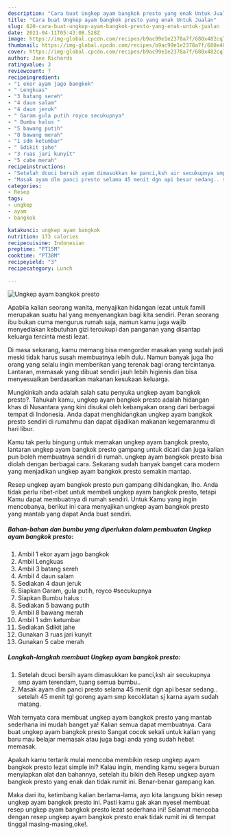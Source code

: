 ```yaml
---
description: "Cara buat Ungkep ayam bangkok presto yang enak Untuk Jualan"
title: "Cara buat Ungkep ayam bangkok presto yang enak Untuk Jualan"
slug: 620-cara-buat-ungkep-ayam-bangkok-presto-yang-enak-untuk-jualan
date: 2021-04-11T05:43:08.528Z
image: https://img-global.cpcdn.com/recipes/b9ac99e1e2378a7f/680x482cq70/ungkep-ayam-bangkok-presto-foto-resep-utama.jpg
thumbnail: https://img-global.cpcdn.com/recipes/b9ac99e1e2378a7f/680x482cq70/ungkep-ayam-bangkok-presto-foto-resep-utama.jpg
cover: https://img-global.cpcdn.com/recipes/b9ac99e1e2378a7f/680x482cq70/ungkep-ayam-bangkok-presto-foto-resep-utama.jpg
author: Jane Richards
ratingvalue: 3
reviewcount: 7
recipeingredient:
- "1 ekor ayam jago bangkok"
- " Lengkuas"
- "3 batang sereh"
- "4 daun salam"
- "4 daun jeruk"
- " Garam gula putih royco secukupnya"
- " Bumbu halus "
- "5 bawang putih"
- "8 bawang merah"
- "1 sdm ketumbar"
- " Sdikit jahe"
- "3 ruas jari kunyit"
- "5 cabe merah"
recipeinstructions:
- "Setelah dcuci bersih ayam dimasukkan ke panci,ksh air secukupnya smp ayam terendam, tuang semua bumbu.."
- "Masak ayam dlm panci presto selama 45 menit dgn api besar sedang.. setelah 45 menit tgl goreng ayam smp kecoklatan sj karna ayam sudah matang."
categories:
- Resep
tags:
- ungkep
- ayam
- bangkok

katakunci: ungkep ayam bangkok 
nutrition: 173 calories
recipecuisine: Indonesian
preptime: "PT15M"
cooktime: "PT38M"
recipeyield: "3"
recipecategory: Lunch

---
```



![Ungkep ayam bangkok presto](https://img-global.cpcdn.com/recipes/b9ac99e1e2378a7f/680x482cq70/ungkep-ayam-bangkok-presto-foto-resep-utama.jpg)

Apabila kalian seorang wanita, menyajikan hidangan lezat untuk famili merupakan suatu hal yang menyenangkan bagi kita sendiri. Peran seorang ibu bukan cuma mengurus rumah saja, namun kamu juga wajib menyediakan kebutuhan gizi tercukupi dan panganan yang disantap keluarga tercinta mesti lezat.

Di masa  sekarang, kamu memang bisa mengorder masakan yang sudah jadi meski tidak harus susah membuatnya lebih dulu. Namun banyak juga lho orang yang selalu ingin memberikan yang terenak bagi orang tercintanya. Lantaran, memasak yang dibuat sendiri jauh lebih higienis dan bisa menyesuaikan berdasarkan makanan kesukaan keluarga. 



Mungkinkah anda adalah salah satu penyuka ungkep ayam bangkok presto?. Tahukah kamu, ungkep ayam bangkok presto adalah hidangan khas di Nusantara yang kini disukai oleh kebanyakan orang dari berbagai tempat di Indonesia. Anda dapat menghidangkan ungkep ayam bangkok presto sendiri di rumahmu dan dapat dijadikan makanan kegemaranmu di hari libur.

Kamu tak perlu bingung untuk memakan ungkep ayam bangkok presto, lantaran ungkep ayam bangkok presto gampang untuk dicari dan juga kalian pun boleh membuatnya sendiri di rumah. ungkep ayam bangkok presto bisa diolah dengan berbagai cara. Sekarang sudah banyak banget cara modern yang menjadikan ungkep ayam bangkok presto semakin mantap.

Resep ungkep ayam bangkok presto pun gampang dihidangkan, lho. Anda tidak perlu ribet-ribet untuk membeli ungkep ayam bangkok presto, tetapi Kamu dapat membuatnya di rumah sendiri. Untuk Kamu yang ingin mencobanya, berikut ini cara menyajikan ungkep ayam bangkok presto yang mantab yang dapat Anda buat sendiri.

<!--inarticleads1-->

##### Bahan-bahan dan bumbu yang diperlukan dalam pembuatan Ungkep ayam bangkok presto:

1. Ambil 1 ekor ayam jago bangkok
1. Ambil  Lengkuas
1. Ambil 3 batang sereh
1. Ambil 4 daun salam
1. Sediakan 4 daun jeruk
1. Siapkan  Garam, gula putih, royco #secukupnya
1. Siapkan  Bumbu halus :
1. Sediakan 5 bawang putih
1. Ambil 8 bawang merah
1. Ambil 1 sdm ketumbar
1. Sediakan  Sdikit jahe
1. Gunakan 3 ruas jari kunyit
1. Gunakan 5 cabe merah




<!--inarticleads2-->

##### Langkah-langkah membuat Ungkep ayam bangkok presto:

1. Setelah dcuci bersih ayam dimasukkan ke panci,ksh air secukupnya smp ayam terendam, tuang semua bumbu..
1. Masak ayam dlm panci presto selama 45 menit dgn api besar sedang.. setelah 45 menit tgl goreng ayam smp kecoklatan sj karna ayam sudah matang.




Wah ternyata cara membuat ungkep ayam bangkok presto yang mantab sederhana ini mudah banget ya! Kalian semua dapat membuatnya. Cara buat ungkep ayam bangkok presto Sangat cocok sekali untuk kalian yang baru mau belajar memasak atau juga bagi anda yang sudah hebat memasak.

Apakah kamu tertarik mulai mencoba membikin resep ungkep ayam bangkok presto lezat simple ini? Kalau ingin, mending kamu segera buruan menyiapkan alat dan bahannya, setelah itu bikin deh Resep ungkep ayam bangkok presto yang enak dan tidak rumit ini. Benar-benar gampang kan. 

Maka dari itu, ketimbang kalian berlama-lama, ayo kita langsung bikin resep ungkep ayam bangkok presto ini. Pasti kamu gak akan nyesel membuat resep ungkep ayam bangkok presto lezat sederhana ini! Selamat mencoba dengan resep ungkep ayam bangkok presto enak tidak rumit ini di tempat tinggal masing-masing,oke!.

